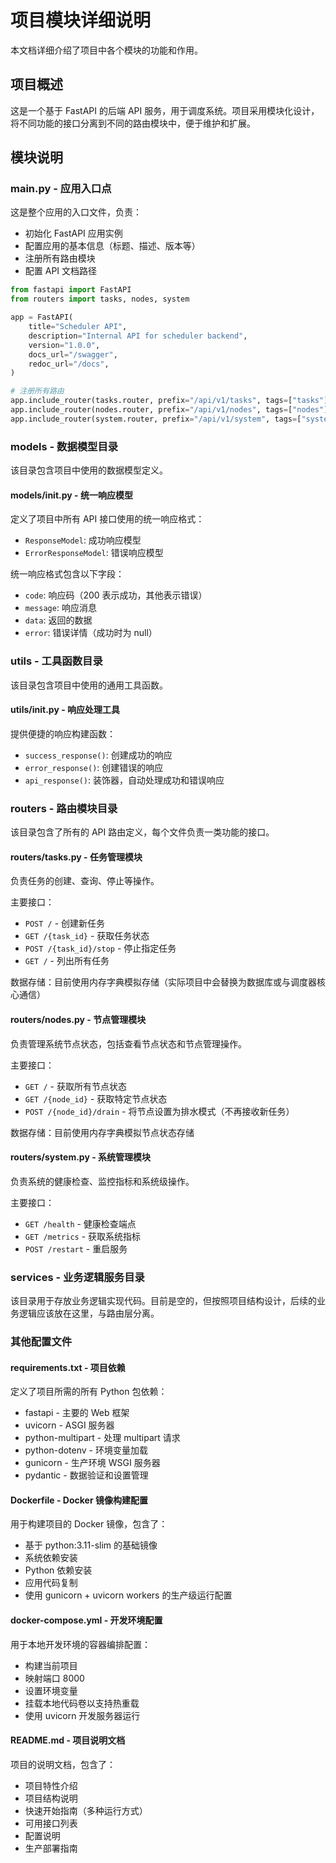 # 项目模块详细说明

本文档详细介绍了项目中各个模块的功能和作用。

## 项目概述

这是一个基于 FastAPI 的后端 API 服务，用于调度系统。项目采用模块化设计，将不同功能的接口分离到不同的路由模块中，便于维护和扩展。

## 模块说明

### main.py - 应用入口点

这是整个应用的入口文件，负责：
- 初始化 FastAPI 应用实例
- 配置应用的基本信息（标题、描述、版本等）
- 注册所有路由模块
- 配置 API 文档路径

```python
from fastapi import FastAPI
from routers import tasks, nodes, system

app = FastAPI(
    title="Scheduler API",
    description="Internal API for scheduler backend",
    version="1.0.0",
    docs_url="/swagger",
    redoc_url="/docs",
)

# 注册所有路由
app.include_router(tasks.router, prefix="/api/v1/tasks", tags=["tasks"])
app.include_router(nodes.router, prefix="/api/v1/nodes", tags=["nodes"])
app.include_router(system.router, prefix="/api/v1/system", tags=["system"])
```

### models - 数据模型目录

该目录包含项目中使用的数据模型定义。

#### models/__init__.py - 统一响应模型

定义了项目中所有 API 接口使用的统一响应格式：

- `ResponseModel`: 成功响应模型
- `ErrorResponseModel`: 错误响应模型

统一响应格式包含以下字段：
- `code`: 响应码（200 表示成功，其他表示错误）
- `message`: 响应消息
- `data`: 返回的数据
- `error`: 错误详情（成功时为 null）

### utils - 工具函数目录

该目录包含项目中使用的通用工具函数。

#### utils/__init__.py - 响应处理工具

提供便捷的响应构建函数：
- `success_response()`: 创建成功的响应
- `error_response()`: 创建错误的响应
- `api_response()`: 装饰器，自动处理成功和错误响应

### routers - 路由模块目录

该目录包含了所有的 API 路由定义，每个文件负责一类功能的接口。

#### routers/tasks.py - 任务管理模块

负责任务的创建、查询、停止等操作。

主要接口：
- `POST /` - 创建新任务
- `GET /{task_id}` - 获取任务状态
- `POST /{task_id}/stop` - 停止指定任务
- `GET /` - 列出所有任务

数据存储：目前使用内存字典模拟存储（实际项目中会替换为数据库或与调度器核心通信）

#### routers/nodes.py - 节点管理模块

负责管理系统节点状态，包括查看节点状态和节点管理操作。

主要接口：
- `GET /` - 获取所有节点状态
- `GET /{node_id}` - 获取特定节点状态
- `POST /{node_id}/drain` - 将节点设置为排水模式（不再接收新任务）

数据存储：目前使用内存字典模拟节点状态存储

#### routers/system.py - 系统管理模块

负责系统的健康检查、监控指标和系统级操作。

主要接口：
- `GET /health` - 健康检查端点
- `GET /metrics` - 获取系统指标
- `POST /restart` - 重启服务

### services - 业务逻辑服务目录

该目录用于存放业务逻辑实现代码。目前是空的，但按照项目结构设计，后续的业务逻辑应该放在这里，与路由层分离。

### 其他配置文件

#### requirements.txt - 项目依赖

定义了项目所需的所有 Python 包依赖：
- fastapi - 主要的 Web 框架
- uvicorn - ASGI 服务器
- python-multipart - 处理 multipart 请求
- python-dotenv - 环境变量加载
- gunicorn - 生产环境 WSGI 服务器
- pydantic - 数据验证和设置管理

#### Dockerfile - Docker 镜像构建配置

用于构建项目的 Docker 镜像，包含了：
- 基于 python:3.11-slim 的基础镜像
- 系统依赖安装
- Python 依赖安装
- 应用代码复制
- 使用 gunicorn + uvicorn workers 的生产级运行配置

#### docker-compose.yml - 开发环境配置

用于本地开发环境的容器编排配置：
- 构建当前项目
- 映射端口 8000
- 设置环境变量
- 挂载本地代码卷以支持热重载
- 使用 uvicorn 开发服务器运行

#### README.md - 项目说明文档

项目的说明文档，包含了：
- 项目特性介绍
- 项目结构说明
- 快速开始指南（多种运行方式）
- 可用接口列表
- 配置说明
- 生产部署指南